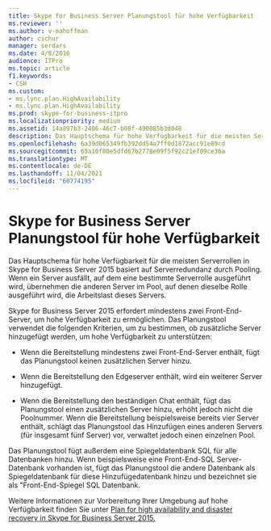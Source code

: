 ```yaml
---
title: Skype for Business Server Planungstool für hohe Verfügbarkeit
ms.reviewer: ''
ms.author: v-mahoffman
author: cichur
manager: serdars
ms.date: 4/8/2016
audience: ITPro
ms.topic: article
f1.keywords:
- CSH
ms.custom:
- ms.lync.plan.HighAvailability
- ms.lync.plan.HighAvailability
ms.prod: skype-for-business-itpro
ms.localizationpriority: medium
ms.assetid: 14a897b3-2406-46c7-b08f-490085b3d048
description: Das Hauptschema für hohe Verfügbarkeit für die meisten Serverrollen in Skype for Business Server 2015 basiert auf Serverredundanz durch Pooling. Wenn ein Server ausfällt, auf dem eine bestimmte Serverrolle ausgeführt wird, übernehmen die anderen Server im Pool, auf denen dieselbe Rolle ausgeführt wird, die Arbeitslast dieses Servers.
ms.openlocfilehash: 6a39d065349fb392dd54a7ff0d1872acc91e89cd
ms.sourcegitcommit: 65a10f80e5dfd67b2778e09f5f92c21ef09ce36a
ms.translationtype: MT
ms.contentlocale: de-DE
ms.lasthandoff: 11/04/2021
ms.locfileid: "60774195"
---
```

# <a name="skype-for-business-server-high-availability-planning-tool"></a>Skype for Business Server Planungstool für hohe Verfügbarkeit
 
Das Hauptschema für hohe Verfügbarkeit für die meisten Serverrollen in Skype for Business Server 2015 basiert auf Serverredundanz durch Pooling. Wenn ein Server ausfällt, auf dem eine bestimmte Serverrolle ausgeführt wird, übernehmen die anderen Server im Pool, auf denen dieselbe Rolle ausgeführt wird, die Arbeitslast dieses Servers.
  
Skype for Business Server 2015 erfordert mindestens zwei Front-End-Server, um hohe Verfügbarkeit zu ermöglichen. Das Planungstool verwendet die folgenden Kriterien, um zu bestimmen, ob zusätzliche Server hinzugefügt werden, um hohe Verfügbarkeit zu unterstützen:
  
- Wenn die Bereitstellung mindestens zwei Front-End-Server enthält, fügt das Planungstool keinen zusätzlichen Server hinzu.
    
- Wenn die Bereitstellung den Edgeserver enthält, wird ein weiterer Server hinzugefügt. 
    
- Wenn die Bereitstellung den beständigen Chat enthält, fügt das Planungstool einen zusätzlichen Server hinzu, erhöht jedoch nicht die Poolnummer. Wenn die Bereitstellung beispielsweise bereits vier Server enthält, schlägt das Planungstool das Hinzufügen eines anderen Servers (für insgesamt fünf Server) vor, verwaltet jedoch einen einzelnen Pool. 
    
Das Planungstool fügt außerdem eine Spiegeldatenbank SQL für alle Datenbanken hinzu. Wenn beispielsweise eine Front-End-SQL Server-Datenbank vorhanden ist, fügt das Planungstool die andere Datenbank als Spiegeldatenbank für diese Hinzufügedatenbank hinzu und bezeichnet sie als "Front-End-Spiegel SQL Datenbank.
  
Weitere Informationen zur Vorbereitung Ihrer Umgebung auf hohe Verfügbarkeit finden Sie unter [Plan for high availability and disaster recovery in Skype for Business Server 2015.](../../plan-your-deployment/high-availability-and-disaster-recovery/high-availability-and-disaster-recovery.md)
  


